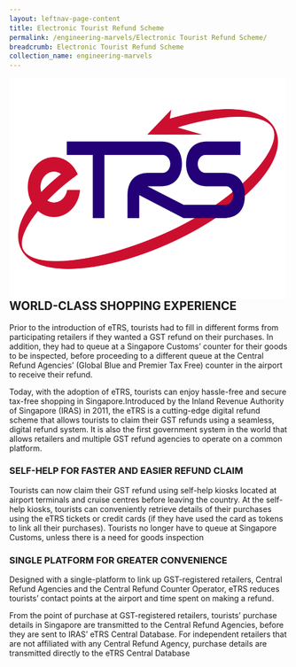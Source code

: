 ```yaml
---
layout: leftnav-page-content
title: Electronic Tourist Refund Scheme
permalink: /engineering-marvels/Electronic Tourist Refund Scheme/
breadcrumb: Electronic Tourist Refund Scheme
collection_name: engineering-marvels
---
```


<img src="/images/etrs.png" img align = "left" alt="etrs" style="width:500px; height:400px;"> </br>

## WORLD-CLASS SHOPPING EXPERIENCE
Prior to the introduction of eTRS, tourists had to fill in different forms from participating retailers if they wanted a GST refund on their purchases. In addition, they had to queue at a Singapore Customs’ counter for their goods to be inspected, before proceeding to a different queue at the Central Refund Agencies’ (Global Blue and Premier Tax Free) counter in the airport to receive their refund.

Today, with the adoption of eTRS, tourists can enjoy hassle-free and secure tax-free shopping in Singapore.Introduced by the Inland Revenue Authority of Singapore (IRAS) in 2011, the eTRS is a cutting-edge digital refund scheme that allows tourists to claim their GST refunds using a seamless, digital refund system. It is also the first government system in the world that allows retailers and multiple GST refund agencies to operate on a common platform.

### SELF-HELP FOR FASTER AND EASIER REFUND CLAIM
Tourists can now claim their GST refund using self-help kiosks located at airport terminals and cruise centres before leaving the country. At the self-help kiosks, tourists can conveniently retrieve details of their purchases using the eTRS tickets or credit cards (if they have used the card as tokens to link all their purchases). Tourists no longer have to queue at Singapore Customs, unless there is a need for goods inspection

### SINGLE PLATFORM FOR GREATER CONVENIENCE
Designed with a single-platform to link up GST-registered retailers, Central Refund Agencies and the Central Refund Counter Operator, eTRS reduces tourists’ contact points at the airport and time spent on making a refund.

From the point of purchase at GST-registered retailers, tourists’ purchase details in Singapore are transmitted to the Central Refund Agencies, before they are sent to IRAS’ eTRS Central Database. For independent retailers that are not affiliated with any Central Refund Agency, purchase details are transmitted directly to the eTRS Central Database

